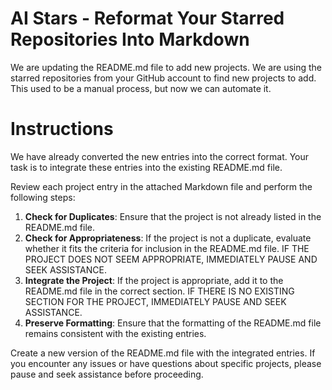 # AI Stars - Reformat Your Starred Repositories Into Markdown

We are updating the README.md file to add new projects. We are using the starred repositories from your GitHub account to find new projects to add. This used to be a manual process, but now we can automate it.

# Instructions
We have already converted the new entries into the correct format. Your task is to integrate these entries into the existing README.md file.

Review each project entry in the attached Markdown file and perform the following steps:
1. **Check for Duplicates**: Ensure that the project is not already listed in the README.md file.
2. **Check for Appropriateness**: If the project is not a duplicate, evaluate whether it fits the criteria for inclusion in the README.md file. IF THE PROJECT DOES NOT SEEM APPROPRIATE, IMMEDIATELY PAUSE AND SEEK ASSISTANCE.
3. **Integrate the Project**: If the project is appropriate, add it to the README.md file in the correct section. IF THERE IS NO EXISTING SECTION FOR THE PROJECT, IMMEDIATELY PAUSE AND SEEK ASSISTANCE.
4. **Preserve Formatting**: Ensure that the formatting of the README.md file remains consistent with the existing entries.

Create a new version of the README.md file with the integrated entries. If you encounter any issues or have questions about specific projects, please pause and seek assistance before proceeding.
